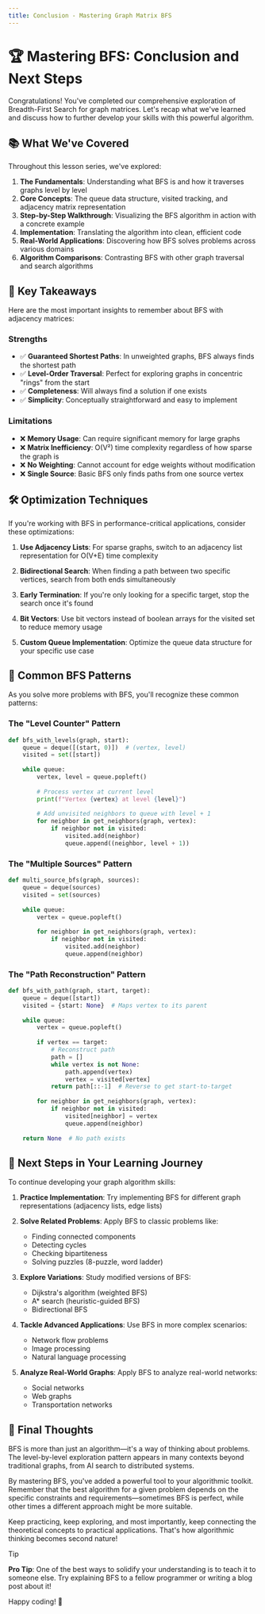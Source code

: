 ```yaml
---
title: Conclusion - Mastering Graph Matrix BFS
---
```


# 🏆 Mastering BFS: Conclusion and Next Steps

Congratulations! You've completed our comprehensive exploration of Breadth-First Search for graph matrices. Let's recap what we've learned and discuss how to further develop your skills with this powerful algorithm.

## 📚 What We've Covered

Throughout this lesson series, we've explored:

1. **The Fundamentals**: Understanding what BFS is and how it traverses graphs level by level
2. **Core Concepts**: The queue data structure, visited tracking, and adjacency matrix representation
3. **Step-by-Step Walkthrough**: Visualizing the BFS algorithm in action with a concrete example
4. **Implementation**: Translating the algorithm into clean, efficient code
5. **Real-World Applications**: Discovering how BFS solves problems across various domains
6. **Algorithm Comparisons**: Contrasting BFS with other graph traversal and search algorithms

## 🔑 Key Takeaways

Here are the most important insights to remember about BFS with adjacency matrices:

### Strengths

- ✅ **Guaranteed Shortest Paths**: In unweighted graphs, BFS always finds the shortest path
- ✅ **Level-Order Traversal**: Perfect for exploring graphs in concentric "rings" from the start
- ✅ **Completeness**: Will always find a solution if one exists
- ✅ **Simplicity**: Conceptually straightforward and easy to implement

### Limitations

- ❌ **Memory Usage**: Can require significant memory for large graphs
- ❌ **Matrix Inefficiency**: O(V²) time complexity regardless of how sparse the graph is
- ❌ **No Weighting**: Cannot account for edge weights without modification
- ❌ **Single Source**: Basic BFS only finds paths from one source vertex

## 🛠️ Optimization Techniques

If you're working with BFS in performance-critical applications, consider these optimizations:

1. **Use Adjacency Lists**: For sparse graphs, switch to an adjacency list representation for O(V+E) time complexity

2. **Bidirectional Search**: When finding a path between two specific vertices, search from both ends simultaneously

3. **Early Termination**: If you're only looking for a specific target, stop the search once it's found

4. **Bit Vectors**: Use bit vectors instead of boolean arrays for the visited set to reduce memory usage

5. **Custom Queue Implementation**: Optimize the queue data structure for your specific use case

## 🧩 Common BFS Patterns

As you solve more problems with BFS, you'll recognize these common patterns:

### The "Level Counter" Pattern

```python
def bfs_with_levels(graph, start):
    queue = deque([(start, 0)])  # (vertex, level)
    visited = set([start])
    
    while queue:
        vertex, level = queue.popleft()
        
        # Process vertex at current level
        print(f"Vertex {vertex} at level {level}")
        
        # Add unvisited neighbors to queue with level + 1
        for neighbor in get_neighbors(graph, vertex):
            if neighbor not in visited:
                visited.add(neighbor)
                queue.append((neighbor, level + 1))
```

### The "Multiple Sources" Pattern

```python
def multi_source_bfs(graph, sources):
    queue = deque(sources)
    visited = set(sources)
    
    while queue:
        vertex = queue.popleft()
        
        for neighbor in get_neighbors(graph, vertex):
            if neighbor not in visited:
                visited.add(neighbor)
                queue.append(neighbor)
```

### The "Path Reconstruction" Pattern

```python
def bfs_with_path(graph, start, target):
    queue = deque([start])
    visited = {start: None}  # Maps vertex to its parent
    
    while queue:
        vertex = queue.popleft()
        
        if vertex == target:
            # Reconstruct path
            path = []
            while vertex is not None:
                path.append(vertex)
                vertex = visited[vertex]
            return path[::-1]  # Reverse to get start-to-target
        
        for neighbor in get_neighbors(graph, vertex):
            if neighbor not in visited:
                visited[neighbor] = vertex
                queue.append(neighbor)
    
    return None  # No path exists
```

## 🚀 Next Steps in Your Learning Journey

To continue developing your graph algorithm skills:

1. **Practice Implementation**: Try implementing BFS for different graph representations (adjacency lists, edge lists)

2. **Solve Related Problems**: Apply BFS to classic problems like:
   - Finding connected components
   - Detecting cycles
   - Checking bipartiteness
   - Solving puzzles (8-puzzle, word ladder)

3. **Explore Variations**: Study modified versions of BFS:
   - Dijkstra's algorithm (weighted BFS)
   - A* search (heuristic-guided BFS)
   - Bidirectional BFS

4. **Tackle Advanced Applications**: Use BFS in more complex scenarios:
   - Network flow problems
   - Image processing
   - Natural language processing

5. **Analyze Real-World Graphs**: Apply BFS to analyze real-world networks:
   - Social networks
   - Web graphs
   - Transportation networks

## 🤔 Final Thoughts

BFS is more than just an algorithm—it's a way of thinking about problems. The level-by-level exploration pattern appears in many contexts beyond traditional graphs, from AI search to distributed systems.

By mastering BFS, you've added a powerful tool to your algorithmic toolkit. Remember that the best algorithm for a given problem depends on the specific constraints and requirements—sometimes BFS is perfect, while other times a different approach might be more suitable.

Keep practicing, keep exploring, and most importantly, keep connecting the theoretical concepts to practical applications. That's how algorithmic thinking becomes second nature!

> [!TIP]
> **Pro Tip**: One of the best ways to solidify your understanding is to teach it to someone else. Try explaining BFS to a fellow programmer or writing a blog post about it!

Happy coding! 🚀 